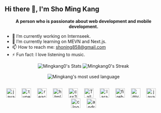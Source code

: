 ## Hi there 👋, I'm Sho Ming Kang

<p align="center"><strong>A person who is passionate about web development and mobile development.</strong></p>

- 🔭 I’m currently working on Internseek.
- 🌱 I’m currently learning on MEVN and Next.js.
- 📫 How to reach me: shoning858@gmail.com
- ⚡ Fun fact: I love listening to music.


<div align="center">
  <img src="https://github-readme-stats.vercel.app/api?username=Mingkang0&theme=vue-dark&show_icons=true&hide_border=true&count_private=true" alt="Mingkang0's Stats" />
  <img src="https://github-readme-streak-stats.herokuapp.com/?user=Mingkang0&theme=vue-dark&hide_border=true" alt="Mingkang0's Streak" />
</div>

<br>
<div align="center">
  <img src="https://github-readme-stats.vercel.app/api/top-langs/?username=Mingkang0&theme=vue-dark&show_icons=true&hide_border=true&layout=compact" alt="Mingkang's most used language">
</div>


##
<div align="center">
  <img src="https://cdn.jsdelivr.net/gh/devicons/devicon/icons/javascript/javascript-original.svg" height="30" alt="javascript logo"  />
  <img width="12" />
  <img src="https://cdn.jsdelivr.net/gh/devicons/devicon/icons/typescript/typescript-original.svg" height="30" alt="typescript logo"  />
  <img width="12" />
  <img src="https://cdn.jsdelivr.net/gh/devicons/devicon/icons/react/react-original.svg" height="30" alt="react logo"  />
  <img width="12" />
  <img src="https://cdn.jsdelivr.net/gh/devicons/devicon/icons/html5/html5-original.svg" height="30" alt="html5 logo"  />
  <img width="12" />
  <img src="https://cdn.jsdelivr.net/gh/devicons/devicon/icons/css3/css3-original.svg" height="30" alt="css3 logo"  />
  <img width="12" />
  <img src="https://cdn.jsdelivr.net/gh/devicons/devicon/icons/tailwindcss/tailwindcss-original-wordmark.svg" height="30" alt="Tailwind CSS Logo" />
  <img width="12" />
  <img src="https://cdn.jsdelivr.net/gh/devicons/devicon/icons/laravel/laravel-original.svg" height="30" alt="laravel logo"  />
  <img width="12" />
  <img src="https://cdn.jsdelivr.net/gh/devicons/devicon/icons/firebase/firebase-plain.svg" height="30" alt="firebase logo"  />
  <img width="12" />
  <img src="https://cdn.jsdelivr.net/gh/devicons/devicon/icons/mysql/mysql-original.svg" height="30" alt="mysql logo"  />
  <img width="12" />
  <img src="https://cdn.jsdelivr.net/gh/devicons/devicon/icons/java/java-original.svg" height="30" alt="java logo"  />
  <img width="12" />
  <img src="https://cdn.jsdelivr.net/gh/devicons/devicon/icons/c/c-original.svg" height="30" alt="c logo"  />
  <img width="12" />
  <img src="https://cdn.jsdelivr.net/gh/devicons/devicon/icons/androidstudio/androidstudio-original.svg" height="30" alt="androidstudio logo"  />
</div>

###
